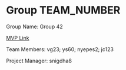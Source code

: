 # Group TEAM_NUMBER
Group Name: Group 42

[MVP Link](https://docs.google.com/document/d/11nve-Y_JXEJk5Ky6Nm7UTl3UdzCB6h8dSdih_r-28C4/edit?usp=sharing)

Team Members: vg23; ys60; nyepes2; jc123

Project Manager: snigdha8
